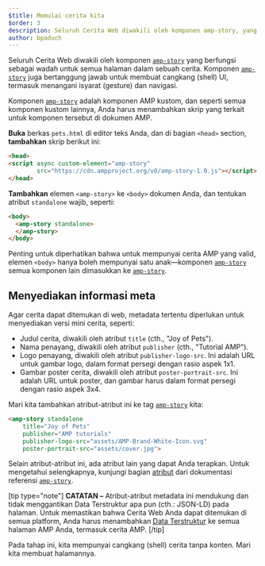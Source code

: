 ```yaml
---
$title: Memulai cerita kita
$order: 3
description: Seluruh Cerita Web diwakili oleh komponen amp-story, yang berfungsi sebagai wadah untuk semua halaman dalam sebuah cerita. Komponen amp-story juga bertanggung jawab untuk ....
author: bpaduch
---
```


Seluruh Cerita Web diwakili oleh komponen [`amp-story`](../../../../documentation/components/reference/amp-story.md) yang berfungsi sebagai wadah untuk semua halaman dalam sebuah cerita. Komponen [`amp-story`](../../../../documentation/components/reference/amp-story.md) juga bertanggung jawab untuk membuat cangkang (shell) UI, termasuk menangani isyarat (gesture) dan navigasi.

Komponen [`amp-story`](../../../../documentation/components/reference/amp-story.md) adalah komponen AMP kustom, dan seperti semua komponen kustom lainnya, Anda harus menambahkan skrip yang terkait untuk komponen tersebut di dokumen AMP.

**Buka** berkas `pets.html` di editor teks Anda, dan di bagian `<head>` section, **tambahkan** skrip berikut ini:

```html
<head>
<script async custom-element="amp-story"
        src="https://cdn.ampproject.org/v0/amp-story-1.0.js"></script>
</head>
```

**Tambahkan** elemen `<amp-story>` ke `<body>` dokumen Anda, dan tentukan atribut `standalone` wajib, seperti:

```html
<body>
  <amp-story standalone>
  </amp-story>
</body>
```

Penting untuk diperhatikan bahwa untuk mempunyai cerita AMP yang valid, elemen `<body>` hanya boleh mempunyai satu anak—komponen [`amp-story`](../../../../documentation/components/reference/amp-story.md) semua komponen lain dimasukkan ke [`amp-story`](../../../../documentation/components/reference/amp-story.md).

## Menyediakan informasi meta

Agar cerita dapat ditemukan di web, metadata tertentu diperlukan untuk menyediakan versi mini cerita, seperti:

- Judul cerita, diwakili oleh atribut `title` (cth., "Joy of Pets").
- Nama penayang, diwakili oleh atribut `publisher` (cth., "Tutorial AMP").
- Logo penayang, diwakili oleh atribut `publisher-logo-src`.  Ini adalah URL untuk gambar logo, dalam format persegi dengan rasio aspek 1x1.
- Gambar poster cerita, diwakili oleh atribut `poster-portrait-src`. Ini adalah URL untuk poster, dan gambar harus dalam format persegi dengan rasio aspek 3x4.

Mari kita tambahkan atribut-atribut ini ke tag [`amp-story`](../../../../documentation/components/reference/amp-story.md) kita:

```html
<amp-story standalone
    title="Joy of Pets"
    publisher="AMP tutorials"
    publisher-logo-src="assets/AMP-Brand-White-Icon.svg"
    poster-portrait-src="assets/cover.jpg">
```

Selain atribut-atribut ini, ada atribut lain yang dapat Anda terapkan. Untuk mengetahui selengkapnya, kunjungi bagian [atribut](../../../../documentation/components/reference/amp-story.md#attributes) dari dokumentasi referensi [`amp-story`](../../../../documentation/components/reference/amp-story.md).

[tip type="note"] **CATATAN –**  Atribut-atribut metadata ini mendukung dan tidak menggantikan Data Terstruktur apa pun (cth.: JSON-LD) pada halaman. Untuk memastikan bahwa Cerita Web Anda dapat ditemukan di semua platform, Anda harus menambahkan [Data Terstruktur](../../../../documentation/guides-and-tutorials/optimize-measure/discovery.md#integrate-with-third-party-platforms-through-additional-metadata) ke semua halaman AMP Anda, termasuk cerita AMP. [/tip]

Pada tahap ini, kita mempunyai cangkang (shell) cerita tanpa konten. Mari kita membuat halamannya.
